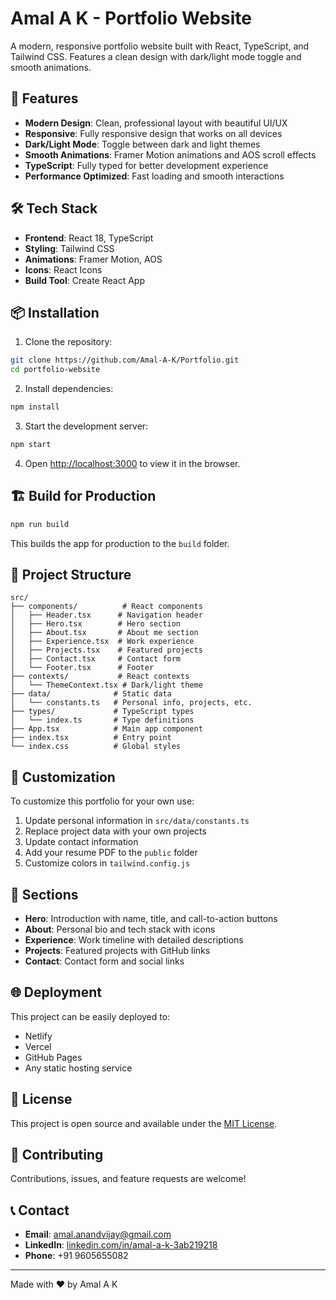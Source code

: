 # Amal A K - Portfolio Website

A modern, responsive portfolio website built with React, TypeScript, and Tailwind CSS. Features a clean design with dark/light mode toggle and smooth animations.

## 🚀 Features

- **Modern Design**: Clean, professional layout with beautiful UI/UX
- **Responsive**: Fully responsive design that works on all devices
- **Dark/Light Mode**: Toggle between dark and light themes
- **Smooth Animations**: Framer Motion animations and AOS scroll effects
- **TypeScript**: Fully typed for better development experience
- **Performance Optimized**: Fast loading and smooth interactions

## 🛠️ Tech Stack

- **Frontend**: React 18, TypeScript
- **Styling**: Tailwind CSS
- **Animations**: Framer Motion, AOS
- **Icons**: React Icons
- **Build Tool**: Create React App

## 📦 Installation

1. Clone the repository:
```bash
git clone https://github.com/Amal-A-K/Portfolio.git
cd portfolio-website
```

2. Install dependencies:
```bash
npm install
```

3. Start the development server:
```bash
npm start
```

4. Open [http://localhost:3000](http://localhost:3000) to view it in the browser.

## 🏗️ Build for Production

```bash
npm run build
```

This builds the app for production to the `build` folder.

## 📁 Project Structure

```
src/
├── components/          # React components
│   ├── Header.tsx      # Navigation header
│   ├── Hero.tsx        # Hero section
│   ├── About.tsx       # About me section
│   ├── Experience.tsx  # Work experience
│   ├── Projects.tsx    # Featured projects
│   ├── Contact.tsx     # Contact form
│   └── Footer.tsx      # Footer
├── contexts/           # React contexts
│   └── ThemeContext.tsx # Dark/light theme
├── data/              # Static data
│   └── constants.ts   # Personal info, projects, etc.
├── types/             # TypeScript types
│   └── index.ts       # Type definitions
├── App.tsx            # Main app component
├── index.tsx          # Entry point
└── index.css          # Global styles
```

## 🎨 Customization

To customize this portfolio for your own use:

1. Update personal information in `src/data/constants.ts`
2. Replace project data with your own projects
3. Update contact information
4. Add your resume PDF to the `public` folder
5. Customize colors in `tailwind.config.js`

## 📱 Sections

- **Hero**: Introduction with name, title, and call-to-action buttons
- **About**: Personal bio and tech stack with icons
- **Experience**: Work timeline with detailed descriptions
- **Projects**: Featured projects with GitHub links
- **Contact**: Contact form and social links

## 🌐 Deployment

This project can be easily deployed to:
- Netlify
- Vercel
- GitHub Pages
- Any static hosting service

## 📄 License

This project is open source and available under the [MIT License](LICENSE).

## 🤝 Contributing

Contributions, issues, and feature requests are welcome!

## 📞 Contact

- **Email**: amal.anandvijay@gmail.com
- **LinkedIn**: [linkedin.com/in/amal-a-k-3ab219218](https://linkedin.com/in/amal-a-k-3ab219218)
- **Phone**: +91 9605655082

---

Made with ❤️ by Amal A K
